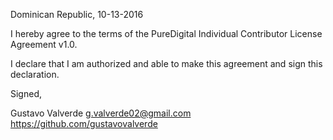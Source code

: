 Dominican Republic, 10-13-2016

I hereby agree to the terms of the PureDigital Individual Contributor License
Agreement v1.0.

I declare that I am authorized and able to make this agreement and sign this
declaration.

Signed,

Gustavo Valverde g.valverde02@gmail.com https://github.com/gustavovalverde
